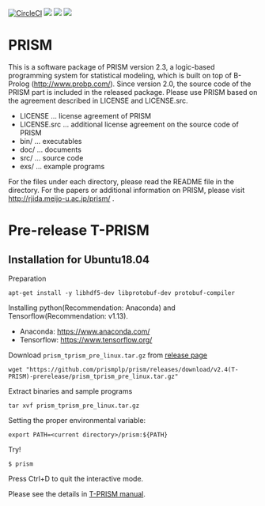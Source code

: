 [![CircleCI](https://circleci.com/gh/prismplp/prism.svg?style=shield)](https://circleci.com/gh/prismplp/prism)
[![](https://dockerbuildbadges.quelltext.eu/status.svg?organization=prismplp&repository=prism)](https://hub.docker.com/r/prismplp/prism/builds/ 'DockerHub')
[![](https://img.shields.io/docker/stars/prismplp/prism.svg)](https://hub.docker.com/r/prismplp/prism 'DockerHub')
[![](https://img.shields.io/docker/pulls/prismplp/prism.svg)](https://hub.docker.com/r/prismplp/prism 'DockerHub')
# PRISM 

This is a software package of PRISM version 2.3, a logic-based
programming system for statistical modeling, which is built
on top of B-Prolog (http://www.probp.com/).  Since version 2.0,
the source code of the PRISM part is included in the released
package.  Please use PRISM based on the agreement described in
LICENSE and LICENSE.src.

- LICENSE     ... license agreement of PRISM
- LICENSE.src ... additional license agreement on the source code of PRISM
- bin/        ... executables
- doc/        ... documents
- src/        ... source code
- exs/        ... example programs

For the files under each directory, please read the README file
in the directory.  For the papers or additional information
on PRISM, please visit http://rjida.meijo-u.ac.jp/prism/ .

# Pre-release T-PRISM
## Installation for Ubuntu18.04

Preparation
```
apt-get install -y libhdf5-dev libprotobuf-dev protobuf-compiler
```
Installing python(Recommendation: Anaconda) and Tensorflow(Recommendation: v1.13).
- Anaconda: https://www.anaconda.com/
- Tensorflow: https://www.tensorflow.org/

Download `prism_tprism_pre_linux.tar.gz` from [release page](https://github.com/prismplp/prism/releases)
```
wget "https://github.com/prismplp/prism/releases/download/v2.4(T-PRISM)-prerelease/prism_tprism_pre_linux.tar.gz"
```

Extract binaries and sample programs
```
tar xvf prism_tprism_pre_linux.tar.gz 
```

Setting the proper environmental variable: 
```
export PATH=<current directory>/prism:${PATH}
```

Try!
```
$ prism
```
Press Ctrl+D to quit the interactive mode.

Please see the details in [T-PRISM manual](https://github.com/prismplp/prism/releases/download/v2.4(T-PRISM)-prerelease/tprism_manual.pdf).


